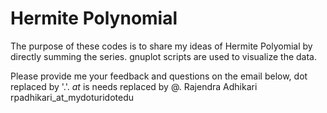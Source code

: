 # Hermite Polynomial
The purpose of these codes is to share my ideas of Hermite Polyomial by directly summing the series.
gnuplot scripts are used to visualize the data.


Please provide me your feedback and questions on the email below, dot replaced by '.'.
_at_ is needs replaced by @.
 Rajendra Adhikari
 rpadhikari_at_mydoturidotedu
 

